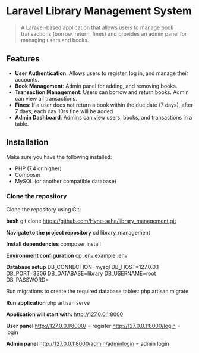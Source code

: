 # Laravel Library Management System

> A Laravel-based application that allows users to manage book transactions (borrow, return, fines) and provides an admin panel for managing users and books.

## Features

- **User Authentication**: Allows users to register, log in, and manage their accounts.
- **Book Management**: Admin panel for adding, and removing books.
- **Transaction Management**: Users can borrow and return books. Admin can view all transactions.
- **Fines**: If a user does not return a book within the due date (7 days), after 7 days, each day 10rs fine will be added 
- **Admin Dashboard**: Admins can view users, books, and transactions in a table.

## Installation
Make sure you have the following installed:

- PHP (7.4 or higher)
- Composer
- MySQL (or another compatible database)

### Clone the repository

Clone the repository using Git:

**bash**
git clone https://github.com/Hyne-saha/library_management.git

**Navigate to the project repository**
cd library_management

**Install dependencies**
composer install

**Environment configuration**
cp .env.example .env

**Database setup**
DB_CONNECTION=mysql
DB_HOST=127.0.0.1
DB_PORT=3306
DB_DATABASE=library
DB_USERNAME=root
DB_PASSWORD=


Run migrations to create the required database tables:
    php artisan migrate

**Run application**
    php artisan serve

**Application will start with:**
    http://127.0.0.1:8000


**User panel**
    http://127.0.0.1:8000/ = register
    http://127.0.0.1:8000/login = login

**Admin panel**
    http://127.0.0.1:8000/admin/adminlogin = admin login
    



